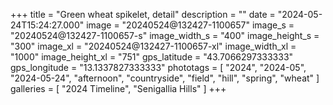 +++
title = "Green wheat spikelet, detail"
description = ""
date = "2024-05-24T15:24:27.000"
image = "20240524@132427-1100657"
image_s = "20240524@132427-1100657-s"
image_width_s = "400"
image_height_s = "300"
image_xl = "20240524@132427-1100657-xl"
image_width_xl = "1000"
image_height_xl = "751"
gps_latitude = "43.7066297333333"
gps_longitude = "13.1337827333333"
phototags = [ "2024", "2024-05", "2024-05-24", "afternoon", "countryside", "field", "hill", "spring", "wheat" ]
galleries = [ "2024 Timeline", "Senigallia Hills" ]
+++
